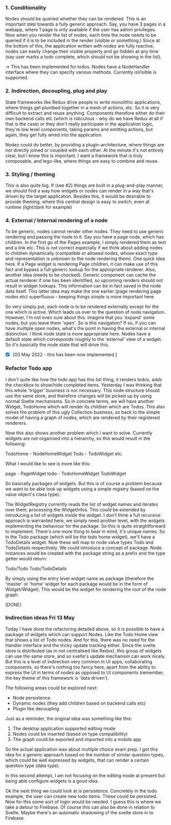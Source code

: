 ### 1. Conditionality
Nodes should be queried whether they can be rendered. This is an important step towards a fully generic approach. Say, you have 3 pages in a webapp, where 1 page is only available if the user has admin privileges. Now when you render the list of nodes, each time the node needs to be queried if it is to be included in the render (visible or something.) Since at the bottom of this, the application written with nodez are fully reactive, nodes can easily change their visible property and go hidden at any time (say user marks a todo complete, which should not be showing in the list).

-> This has been implemented for todos. Nodes have a NodeHandler interface where they can specify various methods. Currently isVisible is supported.

### 2. Indirection, decoupling, plug and play
State frameworks like Redux drive people to write monolithic applications, where things get plumbed together in a mesh of actions, etc. So it is very difficult to extract and reuse anything. Components therefore either do their own backend calls etc (which is ridiculous - why do we have Redux at all if that is the case) or they don't really participate in the application logic, they're low level components, taking params and emitting actions, but again, they get fully wired into the application.

Nodez could do better, by providing a plugin-architecture, where things are not directly joined or coupled with each other. At the minute it's not entirely clear, but I know this is important. I want a framework that is truly composable, and lego-like, where things are easy to combine and reuse.

### 3. Styling / theming
This is also quite big. If (see #2) things are built in a plug-and-play manner, we should find a way how widgets or nodes can render in a way that's driven by the target application. Besides this, it would be desirable to provide theming, where this central design is easy to switch, even at runtime (light/dark for example)

### 4. External / Internal rendering of a node
To be generic, nodes cannot render other nodes. They need to use generic rendering and passing the node to it. Say you have a page node, which has children. In the first go of the Pages example, I simply rendered them as text and a link etc. This is not correct especially if we think about adding nodes to children dynamically (compatible or allowed nodes, whose exact type and representation is unknown to the node rendering them). One quick idea here. If a Page widget is rendering Page children, it can make use of this fact and bypass a full generic lookup for the appropriate renderer. Also, another idea (needs to be checked). Generic component can cache the actual renderer if one has been identified, so upcoming renders should not result in widget lookups. This information can be in fact saved in the node data itself. This latter idea may make the one earlier (page rendering page nodes etc) superfluous - keeping things simple is more important here.

So very simply put, each node is to be rendered externally except for the one which is active. Which leads us over to the question of node navigation. However, I'm not even sure about this. Imagine that you 'expand' some nodes, but you leave them 'open'. So is this navigation? If so, if you can have multiple open nodes, what's the point in having the external or internal distinction. I think node state is more appropriate here. Nodes have a default state which corresponds roughly to the 'external' view of a widget. So it's basically the node state that will drive this.

- [x] [03 May 2022 - this has been now implemented.]

### Refactor Todo app
I don't quite like how the todo app has this list thing, it renders todos, adds the checkbox to
show/hide completed items. Yesterday I was thinking that this whole 'trigger' business is not necessary. This node structure should use the same store, and therefore changes will be picked up by using normal Svelte mechanisms. So in concrete terms, we will have another Widget, TodoHome which will render its children which are Todos. This also solves the problem of this ugly Collection business, so back to the simple model of having a graph of nodes, which are rendered by their registered renderers.

Now this also shows another problem which I want to solve. Currently widgets are not organised into a hierarchy, so this would result in the following:

TodoHome - NodeHomeWidget
Todo - TodoWidget
etc.

What I would like to see is more like this:

page - PageWidget
todo - TodoHomeWidget 
       TodoWidget

So basically packages of widgets. But this is of course a problem because we want to be able look up widgets using a simple registry (based on the value object's class type).

The WidgetRegistry currently reads the list of widget names and iterates over them, processing the WidgetInfos. This could be extended by introducing a list of widgets inside the widget. I don't think a full recursive approach is warranted here, we simply need another level, with the widgets implementing the behaviour for the package. So this is quite straightforward to implement. There's one more thing to bear in mind, it's unique names. So in the Todo package (which will be the todo home widget), we'll have a TodoDetails widget. Now these will map to node value types Todo and TodoDetails respectively. We could introduce a concept of package. Node instances would be created with the package string as a prefix and the type getter would return:

Todo/Todo
Todo/TodoDetails

By simply using the entry level widget name as package (therefore the 'master' or 'home' widget for each package would be in the form of Widget/Widget). This would be the widget for rendering the root of the node graph. 

[DONE]

### Indirection ideas Fri 13 May
Today I have done the refactoring detailed above, so it is possible to have a package of widgets which can support Nodes. Like the Todo Home view that shows a list of Todo nodes. And for this, there was no need for the Handler interface and the tricky update tracking either. Since the svelte store is distributed (as in not centralised like Redux), this group of widgets can use the same store, and so svelte's update mechanism can work nicely. But this is a level of indirection very common in UI apps, collaborating components, so there's nothing too fancy here, apart from the ability to express the UI in terms of nodes as opposed to UI components (remember, the key theme of this framework is 'data driven').

The following areas could be explored next:

- Node persistence
- Dynamic nodes (they add children based on backend calls etc)
- Plugin like decoupling

Just as a reminder, the original idea was something like this:

1) The desktop application supported editing mode
2) Nodes could be inserted (based on type compatibility)
3) The graph could be exported and imported into a mobile app

So the actual application was about multiple choice exam prep. I got this idea for a generic approach based on the number of similar question types, which could be well expressed by widgets, that can render a certain question type (data type).

In this second attempt, I am not focusing on the editing mode at present but being able configure widgets is a good idea.

Ok the next thing we could look at is persistence. Concretely in the todo example, the user can create new todo items. These could be persisted. Now for this some sort of login would be needed. I guess this is where we take a detour to Firebase. Of course this can also be done in relation to Svelte. Maybe there's an automatic shadowing of the svelte store in to Firebase.

